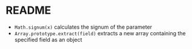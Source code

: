 # README #

- `Math.signum(x)` calculates the signum of the parameter
- `Array.prototype.extract(field)` extracts a new array containing the specified field as an object